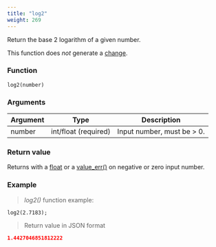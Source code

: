 ```yaml
---
title: "log2"
weight: 269
---
```


Return the base 2 logarithm of a given number.

This function does *not* generate a [change](../../../overview/changes).

### Function

`log2(number)`

### Arguments

Argument | Type                 | Description
-------- | -------------------- | ------------
number   | int/float (required) | Input number, must be > 0.

### Return value

Returns with a [float](../../../data-types/float) or a [value_err()](../../../errors/value_err) on negative or zero input number.

### Example

> _log2()_ function example:

```thingsdb,json_response
log2(2.7183);
```

> Return value in JSON format

```json
1.4427046851812222
```
